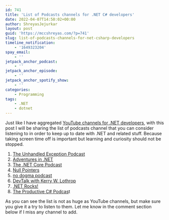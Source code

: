 ```yaml
---
id: 741
title: 'List of Podcasts channels for .NET C# developers'
date: 2022-04-07T14:50:02+00:00
author: ShreyasJejurkar
layout: post
guid: 'https://mccshreyas.com/?p=741'
slug: list-of-podcasts-channels-for-net-csharp-developers
timeline_notification:
    - '1649323204'
spay_email:
    - ''
jetpack_anchor_podcast:
    - ''
jetpack_anchor_episode:
    - ''
jetpack_anchor_spotify_show:
    - ''
categories:
    - Programming
tags:
    - .NET
    - dotnet
---
```


Just like I have aggregated [YouTube channels for .NET developers](https://shreyasjejurkar.com/2022/01/24/list-of-youtube-channels-for-net-csharp-developers/), with this post I will be sharing the list of podcasts channel that you can consider listening to in order to keep up to date with .NET and related stuff. Because taking screen time off is important but learning and curiosity should not be stopped.

1. [The Unhandled Exception Podcast](https://open.spotify.com/show/2DgUE1Iyl9cZxzzvUUIPBK?si=070d53e9036f4bf6)
2. [Adventures in .NET](https://open.spotify.com/show/0Zbp6m8y06n2zlPPs59DEX?si=3202e41319b04e5e)
3. [The .NET Core Podcast](https://open.spotify.com/show/6FIM18ZIqQvuX7d1TA9rbZ?si=13007e795b9e4e09)
4. [Null Pointers](https://open.spotify.com/show/6X2km5VppEVYIdVjExWlgt?si=03501505ed9446a5)
5. [no dogma podcast](https://open.spotify.com/show/6griBeHq63dVJ1xHv52tQe?si=9ee47ac002444612)
6. [DevTalk with Kerry W. Lothrop](https://open.spotify.com/show/0nLT0qByLhR8L6cR5rDZcV?si=b77223fdee9f465f)
7. [.NET Rocks!](https://open.spotify.com/show/5tz9eGgXtNHmq3WVD3EwYx?si=20d6af153d614b38)
8. [The Productive C# Podcas](https://open.spotify.com/show/1GXN20wpTG0yWGc6PSKz3f?si=ec6670174e514541)t

As you can see the list is not as huge as YouTube channels, but make sure you give it a try to listen to them. Let me know in the comment section below if I miss any channel to add.